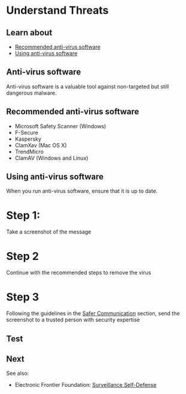 # Understand Threats
## Learn about

- [Recommended anti-virus software](topics/practice-2-planning/1-threats/3-1-learn.md)
- [Using anti-virus software](topics/practice-2-planning/1-threats/3-2-learn.md)



## Anti-virus software

Anti-virus software is a valuable tool against non-targeted but still dangerous malware.



## Recommended anti-virus software

- Microsoft Safety Scanner (Windows)
- F-Secure
- Kaspersky
- ClamXav (Mac OS X)
- TrendMicro
- ClamAV (Windows and Linux)



## Using anti-virus software

When you run anti-virus software, ensure that it is up to date.
<br>
# Step 1:
Take a screenshot of the message
<br>
# Step 2
Continue with the recommended steps to remove the virus
<br>
# Step 3
Following the guidelines in the [Safer Communication](topics/understand-4-digisec/4-secure-communications/1-intro.md) section, send the screenshot to a trusted person with security expertise



## Test




## Next

See also:
* Electronic Frontier Foundation: [Surveillance Self-Defense](https://ssd.eff.org/en/module/introduction-threat-modeling)



